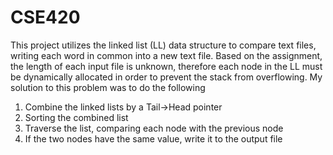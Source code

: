# CSE420
This project utilizes the linked list (LL) data structure to compare text files, writing each word in common into a new text file.
Based on the assignment, the length of each input file is unknown, therefore each node in the LL must be dynamically allocated in order to prevent the stack from overflowing.
My solution to this problem was to do the following
1. Combine the linked lists by a Tail->Head pointer
2. Sorting the combined list
3. Traverse the list, comparing each node with the previous node
4. If the two nodes have the same value, write it to the output file
